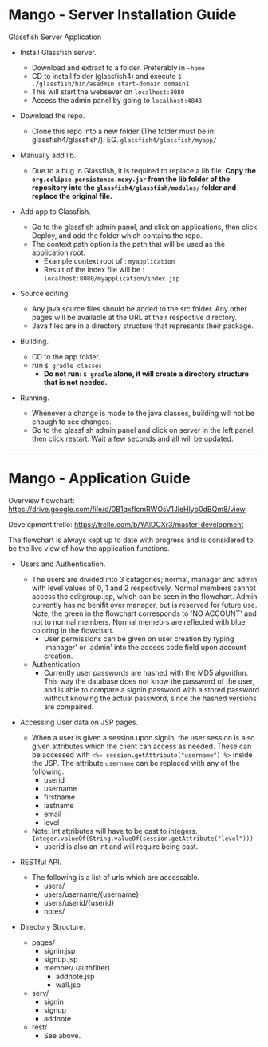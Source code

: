 # Mango - Server Installation Guide

Glassfish Server Application

- Install Glassfish server.
   - Download and extract to a folder. Preferably in `~home`
   - CD to install folder (glassfish4) and execute `$ ./glassfish/bin/asadmin start-domain domain1`
   - This will start the websever on `localhost:8080`
   - Access the admin panel by going to `localhost:4848`
  
- Download the repo.
   - Clone this repo into a new folder (The folder must be in: glassfish4/glassfish/). EG. `glassfish4/glassfish/myapp/`
   
- Manually add lib.
   - Due to a bug in Glassfish, it is required to replace a lib file. **Copy the `org.eclipse.persistence.moxy.jar` from the lib folder of the repository into the `glassfish4/glassfish/modules/` folder and replace the original file.**
  
- Add app to Glassfish.
   - Go to the glassfish admin panel, and click on applications, then click Deploy, and add the folder which contains the repo.
   - The context path option is the path that will be used as the application root.
     - Example context root of : `myapplication`
     - Result of the index file will be : `localhost:8080/myapplication/index.jsp`
    
- Source editing.
   - Any java source files should be added to the src folder. Any other pages will be available at the URL at their respective directory.
   - Java files are in a directory structure that represents their package.

- Building.
   - CD to the app folder.
   - run `$ gradle classes`
      - **Do not run: `$ gradle` alone, it will create a directory structure that is not needed.**
  
- Running.
   - Whenever a change is made to the java classes, building will not be enough to see changes.
   - Go to the glassfish admin panel and click on server in the left panel, then click restart. Wait a few seconds and all will be updated.
  
___
  
# Mango - Application Guide

Overview flowchart: https://drive.google.com/file/d/0B1qxfIcmRWOsV1JleHlyb0dBQm8/view

Development trello: https://trello.com/b/YAlDCXr3/master-development

The flowchart is always kept up to date with progress and is considered to be the live view of how the application functions.

- Users and Authentication.
   - The users are divided into 3 catagories; normal, manager and admin, with level values of 0, 1 and 2 respectively. Normal members cannot access the editgroup.jsp, which can be seen in the flowchart. Admin currently has no benifit over manager, but is reserved for future use. Note, the green in the flowchart corresponds to 'NO ACCOUNT' and not to normal members. Normal memebrs are reflected with blue coloring in the flowchart.
      - User permissions can be given on user creation by typing 'manager' or 'admin' into the access code field upon account creation.
   - Authentication
      - Currently user passwords are hashed with the MD5 algorithm. This way the database does not know the password of the user, and is able to compare a signin password with a stored password without knowing the actual password, since the hashed versions are compaired.
      
- Accessing User data on JSP pages.
   - When a user is given a session upon signin, the user session is also given attributes which the client can access as needed. These can be accessed with `<%= session.getAttribute("username") %>` inside the JSP. The attribute `username` can be replaced with any of the following:
      - userid
      - username
      - firstname
      - lastname
      - email
      - level
   - Note: Int attributes will have to be cast to integers. `Integer.valueOf(String.valueOf(session.getAttribute("level")))`
      - userid is also an int and will require being cast.
      
- RESTful API.
   - The following is a list of urls which are accessable.
     - users/
     - users/username/{username}
     - users/userid/{userid}
     - notes/
     
- Directory Structure.
   - pages/
      - signin.jsp
      - signup.jsp
      - member/ (authfilter)
         - addnote.jsp
         - wall.jsp
   - serv/
      - signin
      - signup
      - addnote
   - rest/
      - See above.
